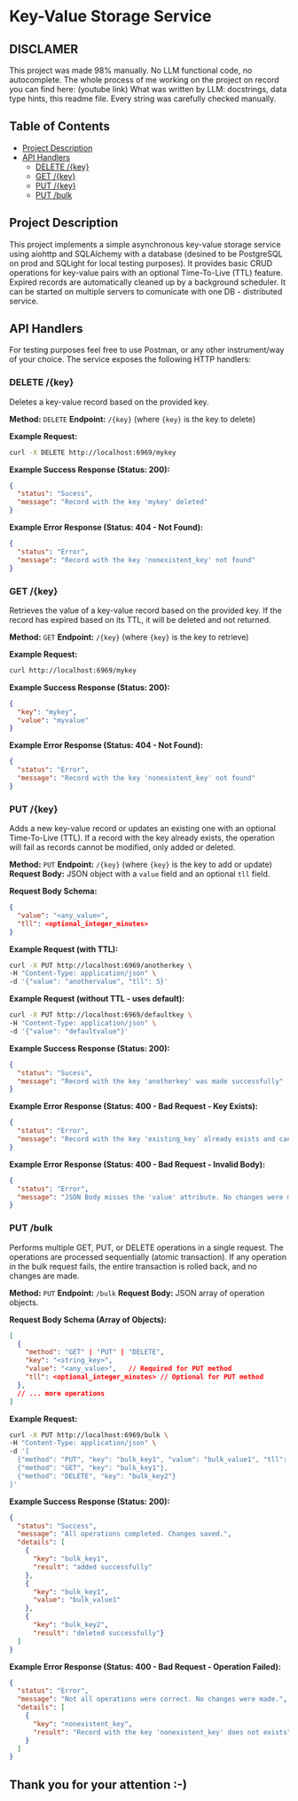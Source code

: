 # Key-Value Storage Service

## DISCLAMER

This project was made 98% manually. No LLM functional code, no autocomplete.
The whole process of me working on the project on record you can find here:
(youtube link)
What was written by LLM: docstrings, data type hints, this readme file. Every string was carefully checked manually.

## Table of Contents

- [Project Description](#project-description)
- [API Handlers](#api-handlers)
  - [DELETE /{key}](#delete-key)
  - [GET /{key}](#get-key)
  - [PUT /{key}](#put-key)
  - [PUT /bulk](#put-bulk)

## Project Description

This project implements a simple asynchronous key-value storage service using aiohttp and SQLAlchemy with a database (desined to be PostgreSQL on prod and SQLight for local testing purposes). 
It provides basic CRUD operations for key-value pairs with an optional Time-To-Live (TTL) feature. Expired records are automatically cleaned up by a background scheduler.
It can be started on multiple servers to comunicate with one DB - distributed service.

## API Handlers

For testing purposes feel free to use Postman, or any other instrument/way of your choice.
The service exposes the following HTTP handlers:

### DELETE /{key}

Deletes a key-value record based on the provided key.

**Method:** `DELETE`
**Endpoint:** `/{key}` (where `{key}` is the key to delete)

**Example Request:**

```bash
curl -X DELETE http://localhost:6969/mykey
```

**Example Success Response (Status: 200):**

```json
{
  "status": "Sucess",
  "message": "Record with the key 'mykey' deleted"
}
```

**Example Error Response (Status: 404 - Not Found):**

```json
{
  "status": "Error",
  "message": "Record with the key 'nonexistent_key' not found"
}
```

### GET /{key}

Retrieves the value of a key-value record based on the provided key. If the record has expired based on its TTL, it will be deleted and not returned.

**Method:** `GET`
**Endpoint:** `/{key}` (where `{key}` is the key to retrieve)

**Example Request:**

```bash
curl http://localhost:6969/mykey
```

**Example Success Response (Status: 200):**

```json
{
  "key": "mykey",
  "value": "myvalue"
}
```

**Example Error Response (Status: 404 - Not Found):**

```json
{
  "status": "Error",
  "message": "Record with the key 'nonexistent_key' not found"
}
```

### PUT /{key}

Adds a new key-value record or updates an existing one with an optional Time-To-Live (TTL). If a record with the key already exists, the operation will fail as records cannot be modified, only added or deleted.

**Method:** `PUT`
**Endpoint:** `/{key}` (where `{key}` is the key to add or update)
**Request Body:** JSON object with a `value` field and an optional `tll` field.

**Request Body Schema:**

```json
{
  "value": "<any_value>",
  "tll": <optional_integer_minutes>
}
```

**Example Request (with TTL):**

```bash
curl -X PUT http://localhost:6969/anotherkey \
-H "Content-Type: application/json" \
-d '{"value": "anothervalue", "tll": 5}'
```

**Example Request (without TTL - uses default):**

```bash
curl -X PUT http://localhost:6969/defaultkey \
-H "Content-Type: application/json" \
-d '{"value": "defaultvalue"}'
```

**Example Success Response (Status: 200):**

```json
{
  "status": "Sucess",
  "message": "Record with the key 'anotherkey' was made successfully"
}
```

**Example Error Response (Status: 400 - Bad Request - Key Exists):**

```json
{
  "status": "Error",
  "message": "Record with the key 'existing_key' already exists and can not be modified"
}
```

**Example Error Response (Status: 400 - Bad Request - Invalid Body):**

```json
{
  "status": "Error",
  "message": "JSON Body misses the 'value' attribute. No changes were made"
}
```

### PUT /bulk

Performs multiple GET, PUT, or DELETE operations in a single request. The operations are processed sequentially (atomic transaction). If any operation in the bulk request fails, the entire transaction is rolled back, and no changes are made.

**Method:** `PUT`
**Endpoint:** `/bulk`
**Request Body:** JSON array of operation objects.

**Request Body Schema (Array of Objects):**

```json
[
  {
    "method": "GET" | "PUT" | "DELETE",
    "key": "<string_key>",
    "value": "<any_value>",   // Required for PUT method
    "tll": <optional_integer_minutes> // Optional for PUT method
  },
  // ... more operations
]
```

**Example Request:**

```bash
curl -X PUT http://localhost:6969/bulk \
-H "Content-Type: application/json" \
-d '[
  {"method": "PUT", "key": "bulk_key1", "value": "bulk_value1", "tll": 2},
  {"method": "GET", "key": "bulk_key1"},
  {"method": "DELETE", "key": "bulk_key2"}
]'
```

**Example Success Response (Status: 200):**

```json
{
  "status": "Success",
  "message": "All operations completed. Changes saved.",
  "details": [
    {
      "key": "bulk_key1",
      "result": "added successfully"
    },
    {
      "key": "bulk_key1",
      "value": "bulk_value1"
    },
    {
      "key": "bulk_key2",
      "result": "deleted successfully"}
  ]
}
```

**Example Error Response (Status: 400 - Bad Request - Operation Failed):**

```json
{
  "status": "Error",
  "message": "Not all operations were correct. No changes were made.",
  "details": [
    {
      "key": "nonexistent_key",
      "result": "Record with the key 'nonexistent_key' does not exists"
    }
  ]
}
```

## Thank you for your attention :-)